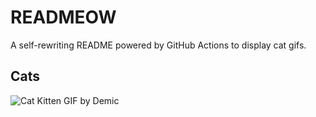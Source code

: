 # READMEOW

A self-rewriting README powered by GitHub Actions to display cat gifs.

## Cats

![Cat Kitten GIF by Demic](https://media1.giphy.com/media/v1.Y2lkPTlhY2QwMmRhczZvaHgxcXgwczczaG9lNjU5Njg4emM2OWQ5a2QwY2p0eWlydGwwNCZlcD12MV9naWZzX3NlYXJjaCZjdD1n/3oriO0OEd9QIDdllqo/200.gif)
